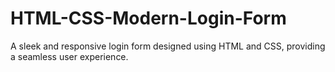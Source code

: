 # HTML-CSS-Modern-Login-Form
A sleek and responsive login form designed using HTML and CSS, providing a seamless user experience.
